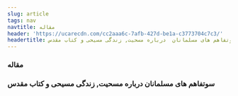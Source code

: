 ```yaml
---
slug: article
tags: nav
navtitle: مقاله
header: 'https://ucarecdn.com/cc2aaa6c-7afb-427d-be1a-c3773704c7c3/'
headertitle: سوتفاهم های مسلمانان  درباره مسحیت, زندگی مسیحی و کتاب مقدس
---
```

<h3>  مقاله </h3>

<h3>سوتفاهم های مسلمانان  درباره مسحیت, زندگی مسیحی و کتاب مقدس</h3>